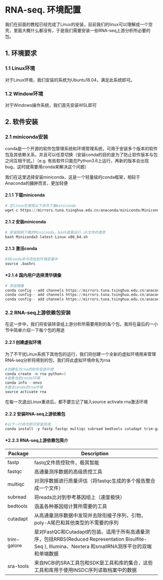 # RNA-seq. 环境配置

我们在前面的教程已经完成了Linux的安装，目前我们的linux可以理解成一个空壳，里面大概什么都没有，于是我们需要安装一些RNA-seq上游分析所必要的包。

## 1. 环境要求

### 1.1 Linux环境

对于Linux环境，我们安装的系统为Ubuntu18.04，满足此系统即可。

### 1.2 Window环境

对于Windows操作系统，我们首先安装WSL即可

## 2. 软件安装

### 2.1 miniconda安装

conda是一个开源的软件包管理系统和环境管理系统，可用于安装多个版本的软件包及其依赖关系，并且可以任意切换（安装conda的目的是为了防止软件版本与包之间互相干扰。）（e.g. 有些软件只能在Python3.6上运行，再新的版本会出现bug，这时就需要用conda来解决这个问题）

我们在这里选择安装miniconda，这是一个轻量级的conda框架，相较于Anaconda的臃肿而言，更加轻便

#### 2.1.1 下载miniconda

```python
# 在linux在使用以下命令下载miniconda
wget-c https://mirrors.tuna.tsinghua.edu.cn/anaconda/miniconda/Miniconda3-latest-Linux-x86_64.sh
```

#### 2.1.2 安装miniconda

```python
# 安装刚刚下载的Miniconda，bash就是运行.sh文件的意思
bash Miniconda3-latest-Linux-x86_64.sh
```

#### 2.1.3 激活conda

```python
#将conda命令添加到环境变量中
source .bashrc
```

#### *2.1.4 国内用户选择清华镜像

```python
# 添加镜像
conda config --add channels https://mirrors.tuna.tsinghua.edu.cn/anaconda/pkgs/free
conda config-- add channels https://mirrors.tuna.tsinghua.edu.cn/anaconda/cloud/conda-forge
conda config-- add channels https://mirrors.tuna.tsinghua.edu.cn/anaconda/cloud/biocondacondaconfig--setshow_channel_urls yes
```

### 2.2 RNA-seq上游依赖包安装

在这一步中，我们将安装转录组上游分析所需要用到的各个包，我将在最后的一小节中简单介绍一下每个包的用途

#### 2.2.1 创建虚拟环境

为了不干扰Linux系统下其他包的运行，我们将创建一个全新的虚拟环境用来管理RNA-seq分析将用到的包，我们将此虚拟环境命名为rna

```python
#创建名为rna的软件安装环境
conda create -n rna python=3
#查看当前conda环境
conda info --envs
#激活conda的rna环境
source activate rna
```

在每一次退出Linux重进后，都不要忘记了输入source activate rna激活环境

#### 2.2.2 安装RNA-seq上游依赖包

```python
#以下一行命令即可安装完成
conda install -y fastp fastqc multiqc subread bedtools cutadapt trim-galore sra-tools
```

#### *2.2.3 RNA-seq上游依赖包简介

| Package     | Description                                                  |
| ----------- | ------------------------------------------------------------ |
| fastp       | fastq文件质控软件，极其智能                                  |
| fastqc      | 高通量测序数据的高级质控工具                                 |
| multiqc     | 对测序数据进行质量评估（将fastqc生成的多个报告整合成一个文件） |
| subread     | 将reads比对到参考基因组上（速度极快）                        |
| bedtools    | 涵盖各种基因组计算所需要的工具                               |
| cutadapt    | 从高通量测序数据中发现并去除衔接子序列，引物，poly-A尾巴和其他类型的不需要的序列 |
| trim-galore | 是对FastQC和Cutadapt的包装。适用于所有高通量测序，包括RRBS(Reduced Representation Bisulfite-Seq ), Illumina、Nextera 和smallRNA测序平台的双端和单端数据 |
| sra-tools   | 来自NCBI的SRA工具包和SDK是工具和库的集合，这些工具和库用于使用INSDC序列读取档案中的数据 |

